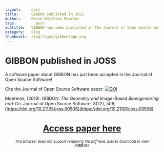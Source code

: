 ```yaml
---
layout:     post
title:      GIBBON published in JOSS
author:     Kevin Mattheus Moerman
tags: 		  post
subtitle:  	GIBBON has been published in the Journal of Open Source Software (JOSS)
category:   Blog
thumbnail:  /img/logos/gibbonlogo.png
---
```


# GIBBON published in JOSS
A software paper about GIBBON has just been accepted in the Journal of Open Source Software!    

Cite the Journal of Open Source Software paper: [![DOI](http://joss.theoj.org/papers/10.21105/joss.00506/status.svg)](https://doi.org/10.21105/joss.00506)
       
Moerman, (2018). GIBBON: _The Geometry and Image-Based Bioengineering add-On_. Journal of Open Source Software, 3(22), 506, [https://doi.org/10.21105/joss.00506](https://doi.org/10.21105/joss.00506)



<div>
<center>
<h1>
  <a href="https://doi.org/10.21105/joss.00506"> Access paper here </a>
</h1>
<object data="https://www.theoj.org/joss-papers/joss.00506/10.21105.joss.00506.pdf" type="application/pdf" width="70%" height="1500">
  <small><i>This browser does not support rendering the pdf here, please download to view</i></small>
</object>
<!-- <embed src="{{ site.baseurl }}/pdf/cv.pdf" type="application/pdf" width="100%" height="100%"> -->
<br>
<small>GIBBON</small>
</center>
</div>

